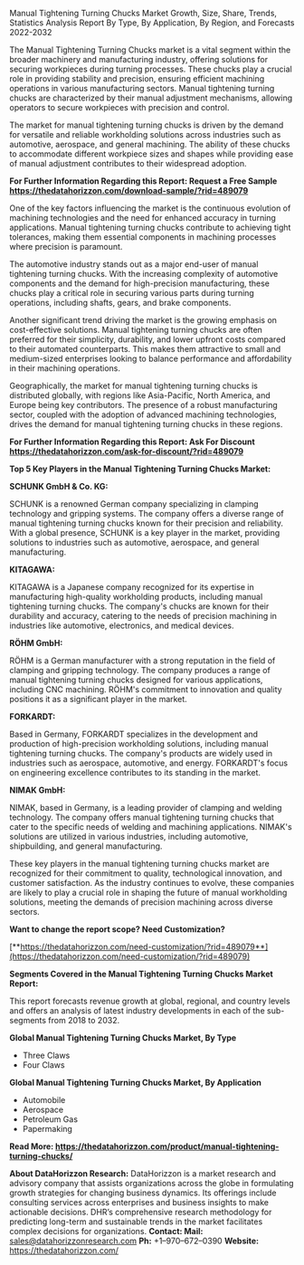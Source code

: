 ﻿Manual Tightening Turning Chucks Market Growth, Size, Share, Trends, Statistics Analysis Report By Type, By Application, By Region, and Forecasts 2022-2032

The Manual Tightening Turning Chucks market is a vital segment within the broader machinery and manufacturing industry, offering solutions for securing workpieces during turning processes. These chucks play a crucial role in providing stability and precision, ensuring efficient machining operations in various manufacturing sectors. Manual tightening turning chucks are characterized by their manual adjustment mechanisms, allowing operators to secure workpieces with precision and control.

The market for manual tightening turning chucks is driven by the demand for versatile and reliable workholding solutions across industries such as automotive, aerospace, and general machining. The ability of these chucks to accommodate different workpiece sizes and shapes while providing ease of manual adjustment contributes to their widespread adoption.

**For Further Information Regarding this Report: Request a Free Sample <https://thedatahorizzon.com/download-sample/?rid=489079>** 

One of the key factors influencing the market is the continuous evolution of machining technologies and the need for enhanced accuracy in turning applications. Manual tightening turning chucks contribute to achieving tight tolerances, making them essential components in machining processes where precision is paramount.

The automotive industry stands out as a major end-user of manual tightening turning chucks. With the increasing complexity of automotive components and the demand for high-precision manufacturing, these chucks play a critical role in securing various parts during turning operations, including shafts, gears, and brake components.

Another significant trend driving the market is the growing emphasis on cost-effective solutions. Manual tightening turning chucks are often preferred for their simplicity, durability, and lower upfront costs compared to their automated counterparts. This makes them attractive to small and medium-sized enterprises looking to balance performance and affordability in their machining operations.

Geographically, the market for manual tightening turning chucks is distributed globally, with regions like Asia-Pacific, North America, and Europe being key contributors. The presence of a robust manufacturing sector, coupled with the adoption of advanced machining technologies, drives the demand for manual tightening turning chucks in these regions.

**For Further Information Regarding this Report: Ask For Discount <https://thedatahorizzon.com/ask-for-discount/?rid=489079>** 

**Top 5 Key Players in the Manual Tightening Turning Chucks Market:**

**SCHUNK GmbH & Co. KG:**

SCHUNK is a renowned German company specializing in clamping technology and gripping systems. The company offers a diverse range of manual tightening turning chucks known for their precision and reliability. With a global presence, SCHUNK is a key player in the market, providing solutions to industries such as automotive, aerospace, and general manufacturing.

**KITAGAWA:**

KITAGAWA is a Japanese company recognized for its expertise in manufacturing high-quality workholding products, including manual tightening turning chucks. The company's chucks are known for their durability and accuracy, catering to the needs of precision machining in industries like automotive, electronics, and medical devices.

**RÖHM GmbH:**

RÖHM is a German manufacturer with a strong reputation in the field of clamping and gripping technology. The company produces a range of manual tightening turning chucks designed for various applications, including CNC machining. RÖHM's commitment to innovation and quality positions it as a significant player in the market.

**FORKARDT:**

Based in Germany, FORKARDT specializes in the development and production of high-precision workholding solutions, including manual tightening turning chucks. The company's products are widely used in industries such as aerospace, automotive, and energy. FORKARDT's focus on engineering excellence contributes to its standing in the market.

**NIMAK GmbH:**

NIMAK, based in Germany, is a leading provider of clamping and welding technology. The company offers manual tightening turning chucks that cater to the specific needs of welding and machining applications. NIMAK's solutions are utilized in various industries, including automotive, shipbuilding, and general manufacturing.

These key players in the manual tightening turning chucks market are recognized for their commitment to quality, technological innovation, and customer satisfaction. As the industry continues to evolve, these companies are likely to play a crucial role in shaping the future of manual workholding solutions, meeting the demands of precision machining across diverse sectors.

**Want to change the report scope? Need Customization?**

[**https://thedatahorizzon.com/need-customization/?rid=489079**](https://thedatahorizzon.com/need-customization/?rid=489079) 

**Segments Covered in the Manual Tightening Turning Chucks Market Report:**

This report forecasts revenue growth at global, regional, and country levels and offers an analysis of latest industry developments in each of the sub-segments from 2018 to 2032.

**Global Manual Tightening Turning Chucks Market, By Type**

- Three Claws
- Four Claws

**Global Manual Tightening Turning Chucks Market, By Application**

- Automobile
- Aerospace
- Petroleum Gas
- Papermaking

**Read More: <https://thedatahorizzon.com/product/manual-tightening-turning-chucks/>** 

**About DataHorizzon Research:**DataHorizzon is a market research and advisory company that assists organizations across the globe in formulating growth strategies for changing business dynamics. Its offerings include consulting services across enterprises and business insights to make actionable decisions. DHR’s comprehensive research methodology for predicting long-term and sustainable trends in the market facilitates complex decisions for organizations.**Contact:Mail:** <sales@datahorizzonresearch.com> **Ph:** +1–970–672–0390**Website:** <https://thedatahorizzon.com/> 

